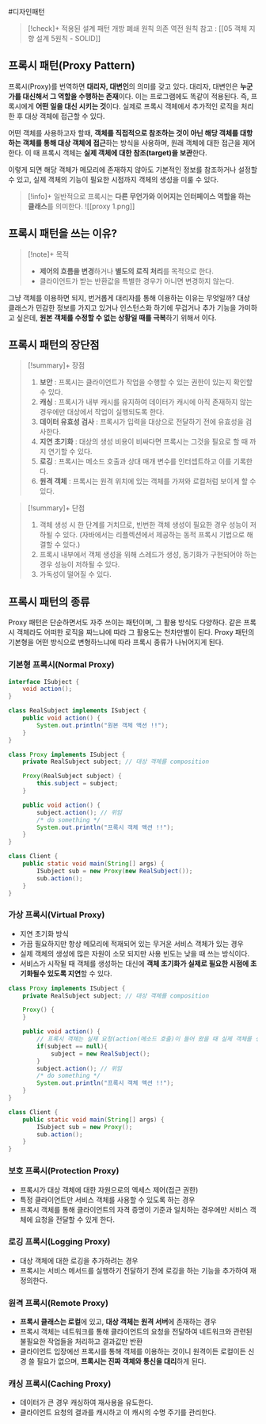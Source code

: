 #디자인패턴

> [!check]+ 적용된 설계 패턴
> 개방 폐쇄 원칙
> 의존 역전 원칙
> 참고 : [[05 객체 지향 설계 5원칙 - SOLID]]

## 프록시 패턴(Proxy Pattern)
프록시(Proxy)를 번역하면 **대리자, 대변인**의 의미를 갖고 있다. 대리자, 대변인은 **누군가를 대신해서 그 역할을 수행하는 존재**이다. 이는 프로그램에도 똑같이 적용된다. 즉, 프록시에게 **어떤 일을 대신 시키는 것**이다. 실제로 프록시 객체에서 추가적인 로직을 처리한 후 대상 객체에 접근할 수 있다.

어떤 객체를 사용하고자 할때, **객체를 직접적으로 참조하는 것이 아닌 해당 객체를 대항하는 객체를 통해 대상 객체에 접근**하는 방식을 사용하며, 원래 객체에 대한 접근을 제어한다. 이 때 프록시 객체는 **실제 객체에 대한 참조(target)을 보관**한다.

이렇게 되면 해당 객체가 메모리에 존재하지 않아도 기본적인 정보를 참조하거나 설정할 수 있고, 실제 객체의 기능이 필요한 시점까지 객체의 생성을 미룰 수 있다.


> [!info]+ 
> 일반적으로 프록시는 **다른 무언가와 이어지는 인터페이스 역할을 하는 클래스**를 의미한다.
![[proxy 1.png]]

## 프록시 패턴을 쓰는 이유?
> [!note]+ 목적
> + **제어의 흐름을 변경**하거나 **별도의 로직 처리**를 목적으로 한다.
> + 클라이언트가 받는 반환값을 특별한 경우가 아니면 변경하지 않는다.

그냥 객체를 이용하면 되지, 번거롭게 대리자를 통해 이용하는 이유는 무엇일까? 대상 클래스가 민감한 정보를 가지고 있거나 인스턴스화 하기에 무겁거나 추가 기능을 가미하고 싶은데, **원본 객체를 수정할 수 없는 상황일 때를 극복**하기 위해서 이다.

## 프록시 패턴의 장단점
> [!summary]+ 장점
> 1. **보안** : 프록시는 클라이언트가 작업을 수행할 수 있는 권한이 있는지 확인할 수 있다.
> 2. **캐싱** : 프록시가 내부 캐시를 유지하여 데이터가 캐시에 아직 존재하지 않는 경우에만 대상에서 작업이 실행되도록 한다.
> 3. **데이터 유효성 검사** : 프록시가 입력을 대상으로 전달하기 전에 유효성을 검사한다.
> 4. **지연 초기화** : 대상의 생성 비용이 비싸다면 프록시는 그것을 필요로 할 때 까지 연기할 수 있다.
> 5. **로깅** : 프록시는 메소드 호출과 상대 매개 변수를 인터셉트하고 이를 기록한다.
> 6. **원격 객체** : 프록시는 원격 위치에 있는 객체를 가져와 로컬처럼 보이게 할 수 있다.

> [!summary]+ 단점
> 1. 객체 생성 시 한 단계를 거치므로, 빈번한 객체 생성이 필요한 경우 성능이 저하될 수 있다. (자바에서는 리플렉션에서 제공하는 동적 프록시 기법으로 해결할 수 있다.)
> 2. 프록시 내부에서 객체 생성을 위해 스레드가 생성, 동기화가 구현되어야 하는 경우 성능이 저하될 수 있다.
> 3. 가독성이 떨어질 수 있다.


## 프록시 패턴의 종류
Proxy 패턴은 단순하면서도 자주 쓰이는 패턴이며, 그 활용 방식도 다양하다. 같은 프록시 객체라도 어떠한 로직을 짜느냐에 따라 그 활용도는 천차만별이 된다. Proxy 패턴의 기본형을 어떤 방식으로 변형하느냐에 따라 프록시 종류가 나뉘어지게 된다.

### 기본형 프록시(Normal Proxy)
```java
interface ISubject {
    void action();
}

class RealSubject implements ISubject {
    public void action() {
        System.out.println("원본 객체 액션 !!");
    }
}
```

```java
class Proxy implements ISubject {
    private RealSubject subject; // 대상 객체를 composition

    Proxy(RealSubject subject) {
        this.subject = subject;
    }

    public void action() {
        subject.action(); // 위임
        /* do something */
        System.out.println("프록시 객체 액션 !!");
    }
}

class Client {
    public static void main(String[] args) {
        ISubject sub = new Proxy(new RealSubject());
        sub.action();
    }
}
```
### 가상 프록시(Virtual Proxy)
- 지연 초기화 방식
- 가끔 필요하지만 항상 메모리에 적재되어 있는 무거운 서비스 객체가 있는 경우
- 실제 객체의 생성에 많은 자원이 소모 되지만 사용 빈도는 낮을 때 쓰는 방식이다.
- 서비스가 시작될 때 객체를 생성하는 대신에 **객체 초기화가 실제로 필요한 시점에 초기화될수 있도록 지연**할 수 있다.

```java
class Proxy implements ISubject {
    private RealSubject subject; // 대상 객체를 composition

    Proxy() {
    }

    public void action() {
    	// 프록시 객체는 실제 요청(action(메소드 호출)이 들어 왔을 때 실제 객체를 생성한다.
        if(subject == null){
            subject = new RealSubject();
        }
        subject.action(); // 위임
        /* do something */
        System.out.println("프록시 객체 액션 !!");
    }
}

class Client {
    public static void main(String[] args) {
        ISubject sub = new Proxy();
        sub.action();
    }
}
```

### 보호 프록시(Protection Proxy)
- 프록시가 대상 객체에 대한 자원으로의 엑세스 제어(접근 권한)
- 특정 클라이언트만 서비스 객체를 사용할 수 있도록 하는 경우
- 프록시 객체를 통해 클라이언트의 자격 증명이 기준과 일치하는 경우에만 서비스 객체에 요청을 전달할 수 있게 한다.

### 로깅 프록시(Logging Proxy)
- 대상 객체에 대한 로깅을 추가하려는 경우
- 프록시는 서비스 메서드를 실행하기 전달하기 전에 로깅을 하는 기능을 추가하여 재정의한다.

### 원격 프록시(Remote Proxy)
- **프록시 클래스는 로컬**에 있고, **대상 객체는 원격 서버**에 존재하는 경우
- 프록시 객체는 네트워크를 통해 클라이언트의 요청을 전달하여 네트워크와 관련된 불필요한 작업들을 처리하고 결과값만 반환
- 클라이언트 입장에선 프록시를 통해 객체를 이용하는 것이니 원격이든 로컬이든 신경 쓸 필요가 없으며, **프록시는 진짜 객체와 통신을 대리**하게 된다.
### 캐싱 프록시(Caching Proxy)
- 데이터가 큰 경우 캐싱하여 재사용을 유도한다.
- 클라이언트 요청의 결과를 캐시하고 이 캐시의 수명 주기를 관리한다.
